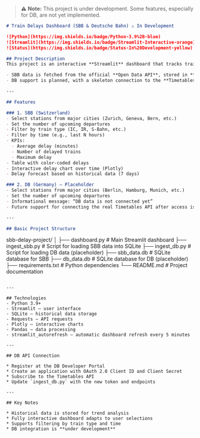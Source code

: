 > ⚠️ **Note:** This project is under development. Some features, especially for DB, are not yet implemented.

```markdown
# Train Delays Dashboard (SBB & Deutsche Bahn) ⚠️ In Development

![Python](https://img.shields.io/badge/Python-3.9%2B-blue)
![Streamlit](https://img.shields.io/badge/Streamlit-Interactive-orange)
![Status](https://img.shields.io/badge/Status-In%20Development-yellow)

## Project Description
This project is an interactive **Streamlit** dashboard that tracks train delays in real-time for **Swiss Federal Railways (SBB)** and, in the future, **Deutsche Bahn (DB, Germany)**.  

- SBB data is fetched from the official **Open Data API**, stored in **SQLite**, and displayed as tables, KPIs, and interactive charts.  
- DB support is planned, with a skeleton connection to the **Timetables API**; currently, a placeholder is used due to API access restrictions.  

---

## Features

### 1. SBB (Switzerland)
- Select stations from major cities (Zurich, Geneva, Bern, etc.)
- Set the number of upcoming departures
- Filter by train type (IC, IR, S-Bahn, etc.)
- Filter by time (e.g., last N hours)
- KPIs:
  - Average delay (minutes)
  - Number of delayed trains
  - Maximum delay
- Table with color-coded delays
- Interactive delay chart over time (Plotly)
- Delay forecast based on historical data (7 days)

### 2. DB (Germany) – Placeholder
- Select stations from major cities (Berlin, Hamburg, Munich, etc.)
- Set the number of upcoming departures
- Informational message: “DB data is not connected yet”
- Future support for connecting the real Timetables API after access is granted

---

## Basic Project Structure

```

sbb-delay-project/
│
├── dashboard.py          # Main Streamlit dashboard
├── ingest_sbb.py         # Script for loading SBB data into SQLite
├── ingest_db.py          # Script for loading DB data (placeholder)
├── sbb_data.db           # SQLite database for SBB
├── db_data.db            # SQLite database for DB (placeholder)
├── requirements.txt      # Python dependencies
└── README.md             # Project documentation

````

---

## Technologies
- Python 3.9+
- Streamlit — user interface
- SQLite — historical data storage
- Requests — API requests
- Plotly — interactive charts
- Pandas — data processing
- streamlit_autorefresh — automatic dashboard refresh every 5 minutes

---

## DB API Connection

* Register at the DB Developer Portal
* Create an application with OAuth 2.0 Client ID and Client Secret
* Subscribe to the Timetables API
* Update `ingest_db.py` with the new token and endpoints

---

## Key Notes

* Historical data is stored for trend analysis
* Fully interactive dashboard adapts to user selections
* Supports filtering by train type and time
* DB integration is **under development**

